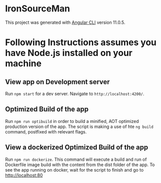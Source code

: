 # IronSourceMan

This project was generated with [Angular CLI](https://github.com/angular/angular-cli) version 11.0.5.

# Following Instructions assumes you have Node.js installed on your machine

## View app on Development server

Run `npm start` for a dev server. Navigate to `http://localhost:4200/`.

## Optimized Build of the app

Run `npm run optibuild` in order to build a minified, AOT optimized production version of the app.
The script is making a use of hte `ng build` command, postfixed with relevant flags.

## View a dockerized Optimized Build of the app

Run `npm run dockerize`. This command will execute a build and run of Dockerfile image build with the content from the dist folder of the app.
To see the app running on docker, wait for the script to finish and go to [http://localhost:80](http://localhost:80)
